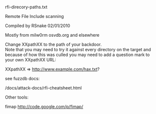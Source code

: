rfi-direcory-paths.txt

Remote File Include scanning

Compiled by RSnake 02/01/2010 

Mostly from milw0rm osvdb.org and elsewhere

Change XXpathXX to the path of your backdoor.  
Note that you may need to try it against every directory on the target and because of how this was culled you may need to add a question mark to your own XXpathXX URL:

XXpathXX => http://www.example.com/hax.txt?

see fuzzdb docs:

/docs/attack-docs/rfi-cheatsheet.html

Other tools:

fimap http://code.google.com/p/fimap/
